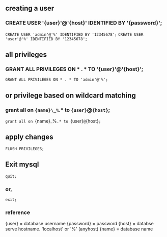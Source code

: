 
## creating a user
### CREATE USER '{user}'@'{host}' IDENTIFIED BY '{password}';
`CREATE USER 'admin'@'%' IDENTIFIED BY '12345678';`
`CREATE USER 'user'@'%' IDENTIFIED BY '12345678';`


## all privileges
### GRANT ALL PRIVILEGES ON * . * TO '{user}'@'{host}';
`GRANT ALL PRIVILEGES ON * . * TO 'admin'@'%';`


## or privilege based on wildcard  matching
### grant all on `{name}\_%`.* to `{user}`@`{host}`;
`grant all on `{name}\_%`.* to `{user}`@`{host}`;`



## apply changes
`FLUSH PRIVILEGES;`

## Exit mysql
`quit;`
### or, 
`exit;`


### reference 
{user} 		= database username
{password} 	= password 
{host} 		= databse serve hostname. 'localhost' or '%' (anyhost)
{name} 		= database name
